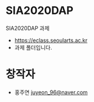 # SIA2020DAP
SIA2020DAP 과제

 * https://eclass.seoularts.ac.kr
 * 과제 폴더입니다.

# 창작자
 * 홍주연 <juyeon_96@naver.com>
